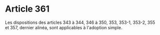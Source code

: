 # Article 361

Les dispositions des articles 343 à 344, 346 à 350, 353, 353-1, 353-2, 355 et 357, dernier alinéa, sont applicables à l'adoption simple.
